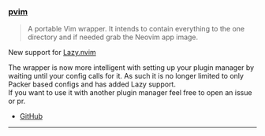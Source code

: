 <h3 id="update-pvim">
    <a href="#update-pvim">
        <span class="icon-text">
            <span class="icon">
                <i class="fa-solid fa-book"></i>
            </span>
            <span>pvim</span>
        </span>
    </a>
</h3>

> A portable Vim wrapper. It intends to contain everything to the one directory
> and if needed grab the Neovim app image.

New support for [Lazy.nvim](https://github.com/folke/lazy.nvim)

The wrapper is now more intelligent with setting up your plugin manager by
waiting until your config calls for it. As such it is no longer limited to only
Packer based configs and has added Lazy support.  
If you want to use it with another plugin manager feel free to open an issue or
pr.

- [GitHub](https://github.com/RoryNesbitt/pvim)

---
